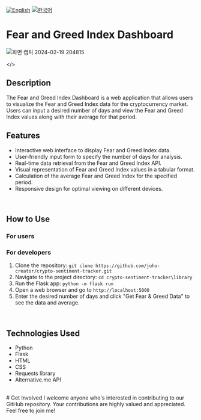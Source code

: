 [![English](https://img.shields.io/badge/lang-English-blue.svg)](https://github.com/juho-creator/crypto-sentiment-tracker/blob/master/README.md)
[![한국어](https://img.shields.io/badge/lang-한국어-red.svg)](https://github.com/juho-creator/crypto-sentiment-tracker/blob/master/README.KR.md)

# Fear and Greed Index Dashboard
![화면 캡처 2024-02-19 204815](https://github.com/juho-creator/crypto-sentiment-tracker/assets/72856990/fc5bdcc4-e6f1-4149-bbf5-75798b08694e)


</>

## Description

The Fear and Greed Index Dashboard is a web application that allows users to visualize the Fear and Greed Index data for the cryptocurrency market. Users can input a desired number of days and view the Fear and Greed Index values along with their average for that period.
</br>
## Features

- Interactive web interface to display Fear and Greed Index data.
- User-friendly input form to specify the number of days for analysis.
- Real-time data retrieval from the Fear and Greed Index API.
- Visual representation of Fear and Greed Index values in a tabular format.
- Calculation of the average Fear and Greed Index for the specified period.
- Responsive design for optimal viewing on different devices.
</br>

## How to Use
### For users

### For developers
1. Clone the repository: `git clone https://github.com/juho-creator/crypto-sentiment-tracker.git`
2. Navigate to the project directory: `cd crypto-sentiment-tracker\library`
3. Run the Flask app: `python -m flask run`
4. Open a web browser and go to `http://localhost:5000`
5. Enter the desired number of days and click "Get Fear & Greed Data" to see the data and average.
</br>

## Technologies Used
- Python
- Flask
- HTML
- CSS
- Requests library
- Alternative.me API
</br>
# Get Involved
I welcome anyone who's interested in contributing to our GitHub repository. Your contributions are highly valued and appreciated. </br>
Feel free to join me!


